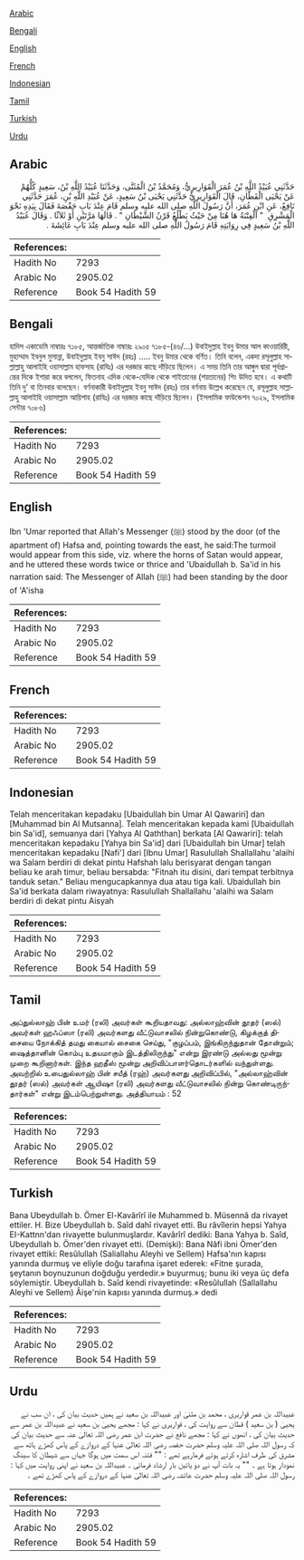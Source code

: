 [Arabic](#arabic)

[Bengali](#bengali)

[English](#english)

[French](#french)

[Indonesian](#indonesian)

[Tamil](#tamil)

[Turkish](#turkish)

[Urdu](#urdu)

## Arabic


<div dir="rtl" lang="ar" style={{fontSize:'larger',backgroundColor:'#f8f9fa',padding:20}}>
حَدَّثَنِي عُبَيْدُ اللَّهِ بْنُ عُمَرَ الْقَوَارِيرِيُّ، وَمُحَمَّدُ بْنُ الْمُثَنَّى، وَحَدَّثَنَا عُبَيْدُ اللَّهِ بْنُ، سَعِيدٍ كُلُّهُمْ عَنْ يَحْيَى الْقَطَّانِ، قَالَ الْقَوَارِيرِيُّ حَدَّثَنِي يَحْيَى بْنُ سَعِيدٍ، عَنْ عُبَيْدِ اللَّهِ بْنِ، عُمَرَ حَدَّثَنِي نَافِعٌ، عَنِ ابْنِ عُمَرَ، أَنَّ رَسُولَ اللَّهِ صلى الله عليه وسلم قَامَ عِنْدَ بَابِ حَفْصَةَ فَقَالَ بِيَدِهِ نَحْوَ الْمَشْرِقِ ‏ "‏ الْفِتْنَةُ هَا هُنَا مِنْ حَيْثُ يَطْلُعُ قَرْنُ الشَّيْطَانِ ‏"‏ ‏.‏ قَالَهَا مَرَّتَيْنِ أَوْ ثَلاَثًا ‏.‏ وَقَالَ عُبَيْدُ اللَّهِ بْنُ سَعِيدٍ فِي رِوَايَتِهِ قَامَ رَسُولُ اللَّهِ صلى الله عليه وسلم عِنْدَ بَابِ عَائِشَةَ ‏.‏
</div>
<div style={{backgroundColor:'#f8f9fa',padding:20, marginBottom: 10}}><table> <thead> <tr> <th>References:</th> <th></th> </tr> </thead> <tbody><tr><td>Hadith No</td><td>7293</td></tr><tr><td>Arabic No</td><td>2905.02</td></tr><tr><td>Reference</td><td>Book 54 Hadith 59</td></tr></tbody></table></div>

## Bengali


<div dir="ltr" lang="bn" style={{fontSize:'larger',backgroundColor:'#f8f9fa',padding:20}}>
হাদিস একাডেমি নাম্বারঃ ৭১৮৫, আন্তর্জাতিক নাম্বারঃ ২৯০৫ ৭১৮৫-(৪৬/...) উবাইদুল্লাহ ইবনু উমার আল কাওয়ারিরী, মুহাম্মাদ ইবনুল মুসান্না, উবাইদুল্লাহ ইবনু সাঈদ (রহঃ) ..... ইবনু উমার থেকে বর্ণিত। তিনি বলেন, একদা রসূলুল্লাহ সাল্লাল্লাহু আলাইহি ওয়াসাল্লাম হাফসাহ (রাযিঃ) এর দরজার কাছে দাঁড়িয়ে ছিলেন। এ সময় তিনি তার আঙ্গুল দ্বারা পূর্বপ্রান্তের দিকে ইশারা করে বললেন, ফিতনাহ এদিক থেকে-যেদিক থেকে শাইতানের (শয়তানের) শিং উদিত হবে। এ কথাটি তিনি দু’ বা তিনবার বলেছেন। বর্ণনাকারী উবাইদুল্লাহ ইবনু সাঈদ (রহঃ) তার বর্ণনায় উল্লেখ করেছেন যে, রসূলুল্লাহ সাল্লাল্লাহু আলাইহি ওয়াসাল্লাম আয়িশাহ (রাযিঃ) এর দরজার কাছে দাঁড়িয়ে ছিলেন। (ইসলামিক ফাউন্ডেশন ৭০২৯, ইসলামিক সেন্টার ৭০৮৬)
</div>
<div style={{backgroundColor:'#f8f9fa',padding:20, marginBottom: 10}}><table> <thead> <tr> <th>References:</th> <th></th> </tr> </thead> <tbody><tr><td>Hadith No</td><td>7293</td></tr><tr><td>Arabic No</td><td>2905.02</td></tr><tr><td>Reference</td><td>Book 54 Hadith 59</td></tr></tbody></table></div>

## English


<div dir="ltr" lang="en" style={{fontSize:'larger',backgroundColor:'#f8f9fa',padding:20}}>
Ibn 'Umar reported that Allah's Messenger (ﷺ) stood by the door (of the apartment of) Hafsa and, pointing towards the east, he said:The turmoil would appear from this side, viz. where the horns of Satan would appear, and he uttered these words twice or thrice and 'Ubaidullah b. Sa'id in his narration said: The Messenger of Allah (ﷺ) had been standing by the door of 'A'isha
</div>
<div style={{backgroundColor:'#f8f9fa',padding:20, marginBottom: 10}}><table> <thead> <tr> <th>References:</th> <th></th> </tr> </thead> <tbody><tr><td>Hadith No</td><td>7293</td></tr><tr><td>Arabic No</td><td>2905.02</td></tr><tr><td>Reference</td><td>Book 54 Hadith 59</td></tr></tbody></table></div>

## French


<div dir="ltr" lang="fr" style={{fontSize:'larger',backgroundColor:'#f8f9fa',padding:20}}>

</div>
<div style={{backgroundColor:'#f8f9fa',padding:20, marginBottom: 10}}><table> <thead> <tr> <th>References:</th> <th></th> </tr> </thead> <tbody><tr><td>Hadith No</td><td>7293</td></tr><tr><td>Arabic No</td><td>2905.02</td></tr><tr><td>Reference</td><td>Book 54 Hadith 59</td></tr></tbody></table></div>

## Indonesian


<div dir="ltr" lang="id" style={{fontSize:'larger',backgroundColor:'#f8f9fa',padding:20}}>
Telah menceritakan kepadaku [Ubaidullah bin Umar Al Qawariri] dan [Muhammad bin Al Mutsanna]. Telah menceritakan kepada kami [Ubaidullah bin Sa'id], semuanya dari [Yahya Al Qaththan] berkata [Al Qawariri]: telah menceritakan kepadaku [Yahya bin Sa'id] dari [Ubaidullah bin Umar] telah menceritakan kepadaku [Nafi'] dari [Ibnu Umar] Rasulullah Shallallahu 'alaihi wa Salam berdiri di dekat pintu Hafshah lalu berisyarat dengan tangan beliau ke arah timur, beliau bersabda: "Fitnah itu disini, dari tempat terbitnya tanduk setan." Beliau mengucapkannya dua atau tiga kali. Ubaidullah bin Sa'id berkata dalam riwayatnya: Rasulullah Shallallahu 'alaihi wa Salam berdiri di dekat pintu Aisyah
</div>
<div style={{backgroundColor:'#f8f9fa',padding:20, marginBottom: 10}}><table> <thead> <tr> <th>References:</th> <th></th> </tr> </thead> <tbody><tr><td>Hadith No</td><td>7293</td></tr><tr><td>Arabic No</td><td>2905.02</td></tr><tr><td>Reference</td><td>Book 54 Hadith 59</td></tr></tbody></table></div>

## Tamil


<div dir="ltr" lang="ta" style={{fontSize:'larger',backgroundColor:'#f8f9fa',padding:20}}>
அப்துல்லாஹ் பின் உமர் (ரலி) அவர்கள் கூறியதாவது: அல்லாஹ்வின் தூதர் (ஸல்) அவர்கள் ஹஃப்ஸா (ரலி) அவர்களது வீட்டுவாசலில் நின்றுகொண்டு, கிழக்குத் திசையை நோக்கித் தமது கையால் சைகை செய்து, "குழப்பம், இங்கிருந்துதான் தோன்றும்; ஷைத்தானின் கொம்பு உதயமாகும் இடத்திலிருந்து" என்று இரண்டு அல்லது மூன்று முறை கூறினார்கள். இந்த ஹதீஸ் மூன்று அறிவிப்பாளர்தொடர்களில் வந்துள்ளது. அவற்றில் உபைதுல்லாஹ் பின் சயீத் (ரஹ்) அவர்களது அறிவிப்பில், "அல்லாஹ்வின் தூதர் (ஸல்) அவர்கள் ஆயிஷா (ரலி) அவர்களது வீட்டுவாசலில் நின்று கொண்டிருந்தார்கள்" என்று இடம்பெற்றுள்ளது. அத்தியாயம் : 52
</div>
<div style={{backgroundColor:'#f8f9fa',padding:20, marginBottom: 10}}><table> <thead> <tr> <th>References:</th> <th></th> </tr> </thead> <tbody><tr><td>Hadith No</td><td>7293</td></tr><tr><td>Arabic No</td><td>2905.02</td></tr><tr><td>Reference</td><td>Book 54 Hadith 59</td></tr></tbody></table></div>

## Turkish


<div dir="ltr" lang="tr" style={{fontSize:'larger',backgroundColor:'#f8f9fa',padding:20}}>
Bana Ubeydullah b. Ömer El-Kavârîrî ile Muhammed b. Müsennâ da rivayet ettiler. H. Bize Ubeydullah b. Saîd dahî rivayet etti. Bu râvîlerin hepsi Yahya EI-Kattnn'dan rivayette bulunmuşlardır. Kavârîrî dediki: Bana Yahya b. Saîd, Ubeydullah b. Ömer'den rivayet etti. (Demişki): Bana Nâfi ibni Ömer'den rivayet ettiki: Resûlullah (Saliallahu Aleyhi ve Sellem) Hafsa'nın kapısı yanında durmuş ve eliyle doğu tarafına işaret ederek: «Fitne şurada, şeytanın boynuzunun doğduğu yerdedir.» buyurmuş; bunu iki veya üç defa söylemiştir. Ubeydullah b. Saîd kendi rivayetinde: «Resûlullah (Sallallahu Aleyhi ve Sellem) Âişe'nin kapısı yanında durmuş.» dedi
</div>
<div style={{backgroundColor:'#f8f9fa',padding:20, marginBottom: 10}}><table> <thead> <tr> <th>References:</th> <th></th> </tr> </thead> <tbody><tr><td>Hadith No</td><td>7293</td></tr><tr><td>Arabic No</td><td>2905.02</td></tr><tr><td>Reference</td><td>Book 54 Hadith 59</td></tr></tbody></table></div>

## Urdu


<div dir="rtl" lang="ur" style={{fontSize:'larger',backgroundColor:'#f8f9fa',padding:20}}>
عبیداللہ بن عمر قواریری ، محمد بن مثنیٰ اور عبیداللہ بن سعید نے ہمیں حدیث بیان کی ، ان سب نے یحییٰ ( بن سعید ) قطان سے روایت کی ، قواریری نے کہا : مجھے یحییٰ بن سعید نے عبیداللہ بن عمر سے حدیث بیان کی ، انھوں نے کہا : مجھے نافع نے حضرت ابن عمر رضی اللہ تعالیٰ عنہ سے حدیث بیان کی کہ رسول اللہ صلی اللہ علیہ وسلم حضرت حفصہ رضی اللہ تعالیٰ عنہا کے دروازے کے پاس کھڑے ہاتھ سے مشرق کی طرف اشارہ کرتے ہوئے فرمارہے تھے : "" فتنہ اس سمت میں ہوگا جہاں سے شیطان کا سینگ نمودار ہوتا ہے ۔ "" یہ بات آپ نے دو یاتین بار ارشاد فرمائی ۔ عبیداللہ بن سعید نے اپنی روایت میں کہا : رسول اللہ صلی اللہ علیہ وسلم حضرت عائشہ رضی اللہ تعالیٰ عنہا کے دروازے کے پاس کھڑے تھے ۔
</div>
<div style={{backgroundColor:'#f8f9fa',padding:20, marginBottom: 10}}><table> <thead> <tr> <th>References:</th> <th></th> </tr> </thead> <tbody><tr><td>Hadith No</td><td>7293</td></tr><tr><td>Arabic No</td><td>2905.02</td></tr><tr><td>Reference</td><td>Book 54 Hadith 59</td></tr></tbody></table></div>